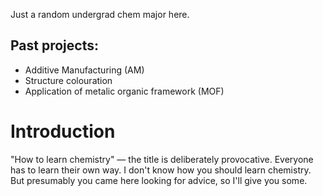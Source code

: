 Just a random undergrad chem major here.
<h2>    
    Past projects:
</h2>
<ul>
    <li>Additive Manufacturing (AM)</li>
    <li>Structure colouration</li>
    <li>Application of metalic organic framework (MOF)</li>
</ul>
<h1>
    Introduction
</h1>
<p> 
"How to learn chemistry" — the title is deliberately provocative. Everyone has to learn their own way. I don't know how you should learn chemistry. But presumably you came here looking for advice, so I'll give you some.

</p>
